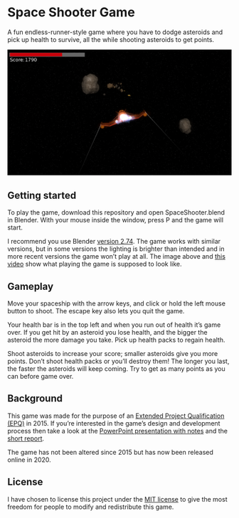 # Space Shooter Game

A fun endless-runner-style game where you have to dodge asteroids and pick up health to survive, all the while shooting asteroids to get points.

![A screenshot of the game](screenshot.png)

## Getting started

To play the game, download this repository and open SpaceShooter.blend in Blender.
With your mouse inside the window, press P and the game will start.

I recommend you use Blender [version 2.74](https://download.blender.org/release/Blender2.74/).
The game works with similar versions, but in some versions the lighting is brighter than intended and in more recent versions the game won’t play at all.
The image above and [this video](https://youtu.be/K2W10eKlG0Y) show what playing the game is supposed to look like.

## Gameplay

Move your spaceship with the arrow keys, and click or hold the left mouse button to shoot.
The escape key also lets you quit the game.

Your health bar is in the top left and when you run out of health it’s game over.
If you get hit by an asteroid you lose health, and the bigger the asteroid the more damage you take.
Pick up health packs to regain health.

Shoot asteroids to increase your score; smaller asteroids give you more points.
Don’t shoot health packs or you’ll destroy them!
The longer you last, the faster the asteroids will keep coming.
Try to get as many points as you can before game over.

## Background

This game was made for the purpose of an [Extended Project Qualification (EPQ)](https://en.wikipedia.org/wiki/Extended_Project_Qualification) in 2015.
If you’re interested in the game’s design and development process then take a look at the [PowerPoint presentation with notes](Presentation.pptx) and the [short report](Report.pdf).

The game has not been altered since 2015 but has now been released online in 2020.

## License

I have chosen to license this project under the [MIT license](LICENSE.txt) to give the most freedom for people to modify and redistribute this game.